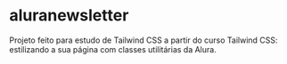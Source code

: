 # aluranewsletter
Projeto feito para estudo de Tailwind CSS a partir do curso Tailwind CSS: estilizando a sua página com classes utilitárias da Alura.
